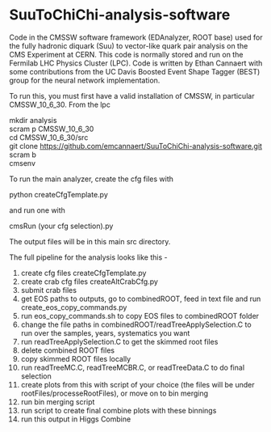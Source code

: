 # SuuToChiChi-analysis-software


Code in the CMSSW software framework (EDAnalyzer, ROOT base) used for the fully hadronic diquark (Suu) to vector-like quark pair analysis on the CMS Experiment at CERN. This code is normally stored and run on the Fermilab LHC Physics Cluster (LPC). Code is written by Ethan Cannaert with some contributions from the UC Davis Boosted Event Shape Tagger (BEST) group for the neural network implementation.  

To run this, you must first have a valid installation of CMSSW, in particular CMSSW_10_6_30. From the lpc   

mkdir analysis   
scram p CMSSW_10_6_30  
cd CMSSW_10_6_30/src  
git clone https://github.com/emcannaert/SuuToChiChi-analysis-software.git  
scram b   
cmsenv  


To run the main analyzer, create the cfg files with   

python createCfgTemplate.py  

and run one with   

cmsRun (your cfg selection).py  

The output files will be in this main src directory.   


The full pipeline for the analysis looks like this - 

1.	create cfg files createCfgTemplate.py
2.	create crab cfg files createAltCrabCfg.py
3.	submit crab files
4.	get EOS paths to outputs, go to combinedROOT, feed in text file and run create_eos_copy_commands.py
5.	run eos_copy_commands.sh to copy EOS files to combinedROOT folder 
6.	change the file paths in combinedROOT/readTreeApplySelection.C to run over the samples, years, systematics you want
7.	run readTreeApplySelection.C to get the skimmed root files
8.	delete combined ROOT files
9.	copy skimmed ROOT files locally
10.	run readTreeMC.C, readTreeMCBR.C, or readTreeData.C to do final selection
11.	create plots from this with script of your choice (the files will be under rootFiles/processeRootFiles), or move on to bin merging
12.	run bin merging script
13.	run script to create final combine plots with these binnings
14.	run this output in Higgs Combine 

